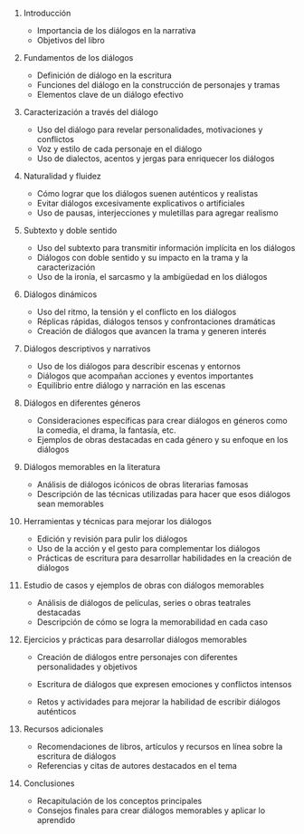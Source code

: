 1. Introducción
   - Importancia de los diálogos en la narrativa
   - Objetivos del libro

2. Fundamentos de los diálogos
   - Definición de diálogo en la escritura
   - Funciones del diálogo en la construcción de personajes y tramas
   - Elementos clave de un diálogo efectivo

3. Caracterización a través del diálogo
   - Uso del diálogo para revelar personalidades, motivaciones y conflictos
   - Voz y estilo de cada personaje en el diálogo
   - Uso de dialectos, acentos y jergas para enriquecer los diálogos

4. Naturalidad y fluidez
   - Cómo lograr que los diálogos suenen auténticos y realistas
   - Evitar diálogos excesivamente explicativos o artificiales
   - Uso de pausas, interjecciones y muletillas para agregar realismo

5. Subtexto y doble sentido
   - Uso del subtexto para transmitir información implícita en los diálogos
   - Diálogos con doble sentido y su impacto en la trama y la caracterización
   - Uso de la ironía, el sarcasmo y la ambigüedad en los diálogos

6. Diálogos dinámicos
   - Uso del ritmo, la tensión y el conflicto en los diálogos
   - Réplicas rápidas, diálogos tensos y confrontaciones dramáticas
   - Creación de diálogos que avancen la trama y generen interés

7. Diálogos descriptivos y narrativos
   - Uso de los diálogos para describir escenas y entornos
   - Diálogos que acompañan acciones y eventos importantes
   - Equilibrio entre diálogo y narración en las escenas

8. Diálogos en diferentes géneros
   - Consideraciones específicas para crear diálogos en géneros como la comedia, el drama, la fantasía, etc.
   - Ejemplos de obras destacadas en cada género y su enfoque en los diálogos

9. Diálogos memorables en la literatura
   - Análisis de diálogos icónicos de obras literarias famosas
   - Descripción de las técnicas utilizadas para hacer que esos diálogos sean memorables

10. Herramientas y técnicas para mejorar los diálogos
    - Edición y revisión para pulir los diálogos
    - Uso de la acción y el gesto para complementar los diálogos
    - Prácticas de escritura para desarrollar habilidades en la creación de diálogos

11. Estudio de casos y ejemplos de obras con diálogos memorables
    - Análisis de diálogos de películas, series o obras teatrales destacadas
    - Descripción de cómo se logra la memorabilidad en cada caso

12. Ejercicios y prácticas para desarrollar diálogos memorables
    - Creación de diálogos entre personajes con diferentes personalidades y objetivos


    - Escritura de diálogos que expresen emociones y conflictos intensos
    - Retos y actividades para mejorar la habilidad de escribir diálogos auténticos

13. Recursos adicionales
    - Recomendaciones de libros, artículos y recursos en línea sobre la escritura de diálogos
    - Referencias y citas de autores destacados en el tema

14. Conclusiones
    - Recapitulación de los conceptos principales
    - Consejos finales para crear diálogos memorables y aplicar lo aprendido
